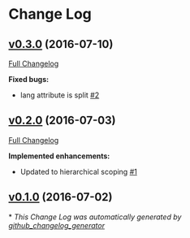 # Change Log

## [v0.3.0](https://github.com/yitzchak/linter-spell-html/tree/v0.3.0) (2016-07-10)
[Full Changelog](https://github.com/yitzchak/linter-spell-html/compare/v0.2.0...v0.3.0)

**Fixed bugs:**

- lang attribute is split [\#2](https://github.com/yitzchak/linter-spell-html/issues/2)

## [v0.2.0](https://github.com/yitzchak/linter-spell-html/tree/v0.2.0) (2016-07-03)
[Full Changelog](https://github.com/yitzchak/linter-spell-html/compare/v0.1.0...v0.2.0)

**Implemented enhancements:**

- Updated to hierarchical scoping [\#1](https://github.com/yitzchak/linter-spell-html/issues/1)

## [v0.1.0](https://github.com/yitzchak/linter-spell-html/tree/v0.1.0) (2016-07-02)


\* *This Change Log was automatically generated by [github_changelog_generator](https://github.com/skywinder/Github-Changelog-Generator)*
